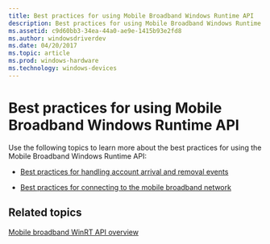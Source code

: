 ```yaml
---
title: Best practices for using Mobile Broadband Windows Runtime API
description: Best practices for using Mobile Broadband Windows Runtime API
ms.assetid: c9d60bb3-34ea-44a0-ae9e-1415b93e2fd8
ms.author: windowsdriverdev
ms.date: 04/20/2017
ms.topic: article
ms.prod: windows-hardware
ms.technology: windows-devices
---
```


# Best practices for using Mobile Broadband Windows Runtime API


Use the following topics to learn more about the best practices for using the Mobile Broadband Windows Runtime API:

-   [Best practices for handling account arrival and removal events](best-practices-for-handling-account-arrival-and-removal-events.md)

-   [Best practices for connecting to the mobile broadband network](best-practices-for-connecting-to-the-mobile-broadband-network.md)

## <span id="related_topics"></span>Related topics


[Mobile broadband WinRT API overview](mobile-broadband-winrt-api-overview.md)

 

 






